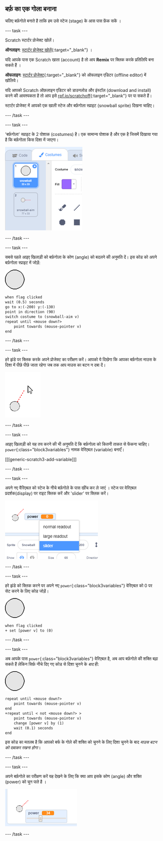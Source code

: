 ## बर्फ़ का एक गोला बनाना

चलिए बर्फ़गोले बनाते है ताकि हम उसे स्टेज (stage) के आस पास फ़ेंक सकें ।

--- task ---

Scratch स्टार्टर प्रोजेक्ट खोलें।

**ऑनलाइन**: [स्टार्टर प्रोजेक्ट खोलें](http://rpf.io/snowball-fight-on){:target="_blank"} ।

यदि आपके पास एक Scratch खाता (account) है तो आप **Remix** पर क्लिक करके प्रतिलिपि बना सकते हैं ।

**ऑफलाइन**: [स्टार्टर प्रोजेक्ट](http://rpf.io/p/hi-IN/snowball-fight-go){:target="_blank"} को ऑफलाइन एडिटर (offline editor) में खोलिये।

यदि आपको Scratch ऑफ़लाइन एडिटर को डाउनलोड और इंस्टॉल (download and install) करने की आवश्यकता है तो आप इसे [rpf.io/scratchoff](http://rpf.io/scratchoff){:target="_blank"} पर पा सकते हैं।

स्टार्टर प्रोजेक्ट में आपको एक खाली स्टेज और बर्फ़गोला स्प्राइट (snowball sprite) दिखना चाहिए।

--- /task ---

--- task ---

'बर्फ़गोला' स्प्राइट के 2 पोशाक (costumes) है। एक सामान्य पोशाक है और एक है जिसमें दिखाया गया है कि बर्फ़गोला किस दिशा में जाएगा।

![snowball costumes](images/snow-costume.png)

--- /task ---

--- task ---

सबसे पहले आइए खिलाड़ी को बर्फ़गोला के कोण (angle) को बदलने की अनुमति दें। इस कोड को अपने बर्फ़गोला स्प्राइट में जोड़ें:

![snowball sprite](images/snowball-sprite.png)

```blocks3
when flag clicked
wait (0.5) seconds
go to x:(-200) y:(-130)
point in direction (90)
switch costume to (snowball-aim v)
repeat until <mouse down?>
    point towards (mouse-pointer v)
end
```

--- /task ---

--- task ---

हरे झंडे पर क्लिक करके अपने प्रोजेक्ट का परीक्षण करें। आपको ये दिखेगा कि आपका बर्फ़गोला माउस के दिशा में पीछे पीछे जाता रहेगा जब तक आप माउस का बटन न दबा दें।

![snow ball aim sprite pointing at mouse pointed](images/snow-mouse.png)

--- /task ---

--- task ---

आइए खिलाड़ी को यह तय करने की भी अनुमति दें कि बर्फ़गोला को कितनी ताकत से फेंकना चाहिए। `power`{:class="block3variables"} नामक वेरिएबल (variable) बनाएँ।

[[[generic-scratch3-add-variable]]]

--- /task ---

--- task ---

अपने नए वैरिएबल को स्टेज के नीचे बर्फ़गोले के पास खींच कर ले जाएं । स्टेज पर वेरिएबल प्रदर्शक(display) पर राइट क्लिक करें और 'slider' पर क्लिक करें।

![variable changed to slider](images/snow-slider.png)

--- /task ---

--- task ---

हरे झंडे को क्लिक करने पर अपने नए `power`{:class="block3variables"} वेरिएबल को 0 पर सेट करने के लिए कोड जोड़ें।

![snowball sprite](images/snowball-sprite.png)

```blocks3
when flag clicked
+ set [power v] to (0)
```

--- /task ---

--- task ---

अब आपके पास `power`{:class="block3variables"} वेरिएबल है, अब आप बर्फ़गोले की शक्ति बढ़ा सकते हैं लेकिन सिर्फ़ नीचे दिए गए कोड से दिशा चुनने के _बाद_ ही:

![snowball sprite](images/snowball-sprite.png)

```blocks3
repeat until <mouse down?>
    point towards (mouse-pointer v)
end
+repeat until < not <mouse down?> >
    point towards (mouse-pointer v)
    change [power v] by (1)
    wait (0.1) seconds
end
```

इस कोड का मतलब है कि आपको बर्फ के गोले की शक्ति को चुनने के लिए दिशा चुनने के बाद _माउस बटन को दबाकर रखना होगा_।

--- /task ---

--- task ---

अपने बर्फ़गोले का परीक्षण करें यह देखने के लिए कि क्या आप इसके कोण (angle) और शक्ति (power) को चुन पाते है ।

![power variable at 35 next to snowball aim](images/snow-test.png)

--- /task ---
